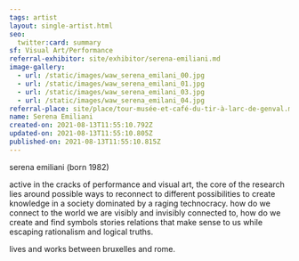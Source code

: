 ```yaml
---
tags: artist
layout: single-artist.html
seo:
  twitter:card: summary
sf: Visual Art/Performance
referral-exhibitor: site/exhibitor/serena-emiliani.md
image-gallery:
  - url: /static/images/waw_serena_emilani_00.jpg
  - url: /static/images/waw_serena_emilani_01.jpg
  - url: /static/images/waw_serena_emilani_03.jpg
  - url: /static/images/waw_serena_emilani_04.jpg
referral-place: site/place/tour-musée-et-café-du-tir-à-larc-de-genval.md
name: Serena Emiliani
created-on: 2021-08-13T11:55:10.792Z
updated-on: 2021-08-13T11:55:10.805Z
published-on: 2021-08-13T11:55:10.815Z
---
```

<!--StartFragment-->

serena emiliani (born 1982)



active in the cracks of performance and visual art, the core of the research lies around possible ways to reconnect to different possibilities to create knowledge in a society dominated by a raging technocracy. how do we connect to the world we are visibly and invisibly connected to, how do we create and find symbols stories relations that make sense to us while escaping rationalism and logical truths. 



lives and works between bruxelles and rome. 



<!--EndFragment-->